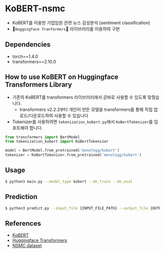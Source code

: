 # KoBERT-nsmc

- KoBERT를 이용한 기업임원 관련 뉴스 감성분석 (sentiment classification)
- 🤗`Huggingface Tranformers`🤗 라이브러리를 이용하여 구현

## Dependencies

- torch==1.4.0
- transformers==2.10.0

## How to use KoBERT on Huggingface Transformers Library

- 기존의 KoBERT를 transformers 라이브러리에서 곧바로 사용할 수 있도록 맞췄습니다.
  - transformers v2.2.2부터 개인이 만든 모델을 transformers를 통해 직접 업로드/다운로드하여 사용할 수 있습니다
- Tokenizer를 사용하려면 `tokenization_kobert.py`에서 `KoBertTokenizer`를 임포트해야 합니다.

```python
from transformers import BertModel
from tokenization_kobert import KoBertTokenizer

model = BertModel.from_pretrained('monologg/kobert')
tokenizer = KoBertTokenizer.from_pretrained('monologg/kobert')
```

## Usage

```bash
$ python3 main.py --model_type kobert --do_train --do_eval
```

## Prediction

```bash
$ python3 predict.py --input_file {INPUT_FILE_PATH} --output_file {OUTPUT_FILE_PATH} --model_dir {SAVED_CKPT_PATH}
```

## References

- [KoBERT](https://github.com/SKTBrain/KoBERT)
- [Huggingface Transformers](https://github.com/huggingface/transformers)
- [NSMC dataset](https://github.com/e9t/nsmc)
